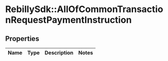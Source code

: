 # RebillySdk::AllOfCommonTransactionRequestPaymentInstruction

## Properties
Name | Type | Description | Notes
------------ | ------------- | ------------- | -------------

